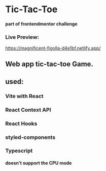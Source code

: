 # Tic-Tac-Toe

#### part of frontendmentor challenge

### Live Preview:

https://magnificent-figolla-d4e1bf.netlify.app/

## Web app tic-tac-toe Game.

## used:

### Vite with React

### React Context API

### React Hooks

### styled-components

### Typescript

#### doesn't support the CPU mode
